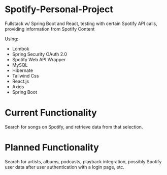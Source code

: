 # Spotify-Personal-Project
Fullstack w/ Spring Boot and React, testing with certain Spotify API calls, providing information from Spotify Content

Using: 
* Lombok
* Spring Security OAuth 2.0
* Spotify Web API Wrapper
* MySQL
* Hibernate
* Tailwind Css
* React.js
* Axios
* Spring Boot

# Current Functionality
Search for songs on Spotify, and retrieve data from that selection.

# Planned Functionality
Search for artists, albums, podcasts, playback integration, possibly Spotify user data after user authentication with a login page, etc.
